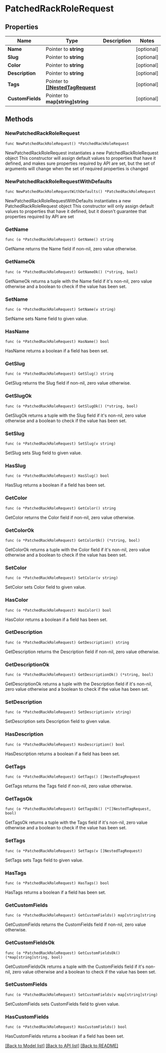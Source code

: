 # PatchedRackRoleRequest

## Properties

Name | Type | Description | Notes
------------ | ------------- | ------------- | -------------
**Name** | Pointer to **string** |  | [optional] 
**Slug** | Pointer to **string** |  | [optional] 
**Color** | Pointer to **string** |  | [optional] 
**Description** | Pointer to **string** |  | [optional] 
**Tags** | Pointer to [**[]NestedTagRequest**](NestedTagRequest.md) |  | [optional] 
**CustomFields** | Pointer to **map[string]string** |  | [optional] 

## Methods

### NewPatchedRackRoleRequest

`func NewPatchedRackRoleRequest() *PatchedRackRoleRequest`

NewPatchedRackRoleRequest instantiates a new PatchedRackRoleRequest object
This constructor will assign default values to properties that have it defined,
and makes sure properties required by API are set, but the set of arguments
will change when the set of required properties is changed

### NewPatchedRackRoleRequestWithDefaults

`func NewPatchedRackRoleRequestWithDefaults() *PatchedRackRoleRequest`

NewPatchedRackRoleRequestWithDefaults instantiates a new PatchedRackRoleRequest object
This constructor will only assign default values to properties that have it defined,
but it doesn't guarantee that properties required by API are set

### GetName

`func (o *PatchedRackRoleRequest) GetName() string`

GetName returns the Name field if non-nil, zero value otherwise.

### GetNameOk

`func (o *PatchedRackRoleRequest) GetNameOk() (*string, bool)`

GetNameOk returns a tuple with the Name field if it's non-nil, zero value otherwise
and a boolean to check if the value has been set.

### SetName

`func (o *PatchedRackRoleRequest) SetName(v string)`

SetName sets Name field to given value.

### HasName

`func (o *PatchedRackRoleRequest) HasName() bool`

HasName returns a boolean if a field has been set.

### GetSlug

`func (o *PatchedRackRoleRequest) GetSlug() string`

GetSlug returns the Slug field if non-nil, zero value otherwise.

### GetSlugOk

`func (o *PatchedRackRoleRequest) GetSlugOk() (*string, bool)`

GetSlugOk returns a tuple with the Slug field if it's non-nil, zero value otherwise
and a boolean to check if the value has been set.

### SetSlug

`func (o *PatchedRackRoleRequest) SetSlug(v string)`

SetSlug sets Slug field to given value.

### HasSlug

`func (o *PatchedRackRoleRequest) HasSlug() bool`

HasSlug returns a boolean if a field has been set.

### GetColor

`func (o *PatchedRackRoleRequest) GetColor() string`

GetColor returns the Color field if non-nil, zero value otherwise.

### GetColorOk

`func (o *PatchedRackRoleRequest) GetColorOk() (*string, bool)`

GetColorOk returns a tuple with the Color field if it's non-nil, zero value otherwise
and a boolean to check if the value has been set.

### SetColor

`func (o *PatchedRackRoleRequest) SetColor(v string)`

SetColor sets Color field to given value.

### HasColor

`func (o *PatchedRackRoleRequest) HasColor() bool`

HasColor returns a boolean if a field has been set.

### GetDescription

`func (o *PatchedRackRoleRequest) GetDescription() string`

GetDescription returns the Description field if non-nil, zero value otherwise.

### GetDescriptionOk

`func (o *PatchedRackRoleRequest) GetDescriptionOk() (*string, bool)`

GetDescriptionOk returns a tuple with the Description field if it's non-nil, zero value otherwise
and a boolean to check if the value has been set.

### SetDescription

`func (o *PatchedRackRoleRequest) SetDescription(v string)`

SetDescription sets Description field to given value.

### HasDescription

`func (o *PatchedRackRoleRequest) HasDescription() bool`

HasDescription returns a boolean if a field has been set.

### GetTags

`func (o *PatchedRackRoleRequest) GetTags() []NestedTagRequest`

GetTags returns the Tags field if non-nil, zero value otherwise.

### GetTagsOk

`func (o *PatchedRackRoleRequest) GetTagsOk() (*[]NestedTagRequest, bool)`

GetTagsOk returns a tuple with the Tags field if it's non-nil, zero value otherwise
and a boolean to check if the value has been set.

### SetTags

`func (o *PatchedRackRoleRequest) SetTags(v []NestedTagRequest)`

SetTags sets Tags field to given value.

### HasTags

`func (o *PatchedRackRoleRequest) HasTags() bool`

HasTags returns a boolean if a field has been set.

### GetCustomFields

`func (o *PatchedRackRoleRequest) GetCustomFields() map[string]string`

GetCustomFields returns the CustomFields field if non-nil, zero value otherwise.

### GetCustomFieldsOk

`func (o *PatchedRackRoleRequest) GetCustomFieldsOk() (*map[string]string, bool)`

GetCustomFieldsOk returns a tuple with the CustomFields field if it's non-nil, zero value otherwise
and a boolean to check if the value has been set.

### SetCustomFields

`func (o *PatchedRackRoleRequest) SetCustomFields(v map[string]string)`

SetCustomFields sets CustomFields field to given value.

### HasCustomFields

`func (o *PatchedRackRoleRequest) HasCustomFields() bool`

HasCustomFields returns a boolean if a field has been set.


[[Back to Model list]](../README.md#documentation-for-models) [[Back to API list]](../README.md#documentation-for-api-endpoints) [[Back to README]](../README.md)


